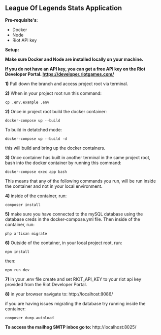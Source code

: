 <h2>League Of Legends Stats Application</h2>

<b>Pre-requisite's: </b>
<ul>
    <li>Docker</li>
    <li>Node</li>
    <li>Riot API key</li>
</ul>

<b>Setup:</b>

<p>
<b>Make sure Docker and Node are installed locally on your machine.

If you do not have an API key, you can get a free API key on the Riot Developer Portal. https://developer.riotgames.com/</b>

<b>1)</b> Pull down the branch and access project root via terminal.

<b>2)</b> When in your project root run this command:

```cp .env.example .env```

<b>2)</b> Once in project root build the docker container: 

```docker-compose up --build```

To build in detatched mode:

```docker-compose up --build -d```

this will build and bring up the docker containers.

<b>3)</b> Once container has built in another terminal in the same project root, bash into the docker container by running this command:

```docker-compose exec app bash```

This means that any of the following commands you run, will be run inside the container and not in your local environment.

<b>4)</b> inside of the container, run: 

```composer install```

<b>5)</b> make sure you have connected to the mySQL database using the database creds in the docker-compose.yml file. Then inside of the container, run:

```php artisan migrate```

<b>6)</b> Outside of the container, in your local project root, run:

```npm install```

then:

```npm run dev```

<b>7)</b> in your .env file create and set RIOT_API_KEY to your riot api key provided from the Riot Developer Portal.

<b>8)</b> in your browser navigate to: http://localhost:8086/


if you are having issues migrating the database try running inside the container: 

```composer dump-autoload```



<b>To access the mailhog SMTP inbox go to: </b>http://localhost:8025/
</p>
